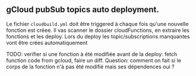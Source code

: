 ## gCloud pubSub topics auto deployment.

Le fichier `cloudbuild.yml` doit être triggered à chaque fois qu'une nouvelle fonction est créee.
Il vas scanner le dossier cloudFunctions, en extraire les fonctions et les deploy.
Lors du deploy les topic/subscriptions manquantes vont être crées automatiquement

TODO: verifier si une fonction à été modifiée avant de la deploy:
fetch function code from gcloud, faire un diff.
Question: comment on fait si le corps de la fonction n'à pas été modifié mais ses dépendences oui ?

